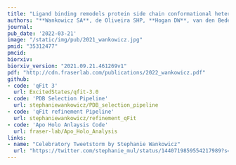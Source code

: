 ```yaml
---
title: "Ligand binding remodels protein side chain conformational heterogeneity."
authors: "**Wankowicz SA**, de Oliveira SHP, **Hogan DW**, van den Bedem H, **Fraser JS**."
journal:
pub_date: '2022-03-21'
image: "/static/img/pub/2021_wankowicz.jpg"
pmid: "35312477"
pmcid:
biorxiv:
biorxiv_version: "2021.09.21.461269v1"
pdf: "http://cdn.fraserlab.com/publications/2022_wankowicz.pdf"
github:
- code: 'qFit 3'
  url: ExcitedStates/qfit-3.0
- code: 'PDB Selection Pipeline'
  url: stephaniewankowicz/PDB_selection_pipeline  
- code: 'qFit refinement Pipeline'
  url: stephaniewankowicz/refinement_qFit
- code: 'Apo Holo Anlaysis Code'
  url: fraser-lab/Apo_Holo_Analysis
links:
- name: "Celebratory Tweetstorm by Stephanie Wankowicz"
  url: "https://twitter.com/stephanie_mul/status/1440719859554217989?s=20"
---
```


